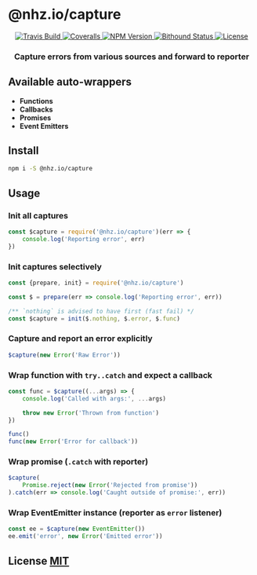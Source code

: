 # @nhz.io/capture

<p align="center">
  <a href="https://travis-ci.org/nhz-io/capture">
    <img src="https://img.shields.io/travis/nhz-io/capture.svg?style=flat"
         alt="Travis Build">
  </a>

  <a href="https://coveralls.io/github/nhz-io/capture">
    <img src="https://img.shields.io/coveralls/nhz-io/capture.svg?style=flat"
         alt="Coveralls">
  </a>

  <a href="https://npmjs.org/package/capture">
    <img src="https://img.shields.io/npm/v/@nhz.io/capture.svg?style=flat"
         alt="NPM Version">
  </a>

  <a href="https://www.bithound.io/github/nhz-io/capture">
    <img src="https://img.shields.io/bithound/code/github/nhz-io/capture.svg?style=flat"
         alt="Bithound Status">
  </a>

  <a href="https://github.com/nhz-io/capture/blob/master/LICENSE">
    <img src="https://img.shields.io/github/license/nhz-io/capture.svg?style=flat"
         alt="License">
  </a>
</p>
<p align="center">
    <h3 align="center">Capture errors from various sources and forward to reporter</h3>
</p>

## Available auto-wrappers
* **Functions**
* **Callbacks**
* **Promises**
* **Event Emitters**

## Install

```sh
npm i -S @nhz.io/capture
```

## Usage

### Init all captures
```js
const $capture = require('@nhz.io/capture')(err => {
    console.log('Reporting error', err)
})
```

### Init captures selectively
```js
const {prepare, init} = require('@nhz.io/capture')

const $ = prepare(err => console.log('Reporting error', err))

/** `nothing` is advised to have first (fast fail) */
const $capture = init($.nothing, $.error, $.func)
```

### Capture and report an error explicitly
```js
$capture(new Error('Raw Error'))
```

### Wrap function with `try..catch` and expect a callback
```js
const func = $capture((...args) => {
    console.log('Called with args:', ...args)

    throw new Error('Thrown from function')
})

func() 
func(new Error('Error for callback'))
```

### Wrap promise (`.catch` with reporter)
```js
$capture(
    Promise.reject(new Error('Rejected from promise'))
).catch(err => console.log('Caught outside of promise:', err))
```

### Wrap EventEmitter instance (reporter as `error` listener)
```js
const ee = $capture(new EventEmitter())
ee.emit('error', new Error('Emitted error'))
```

## License [MIT](LICENSE)